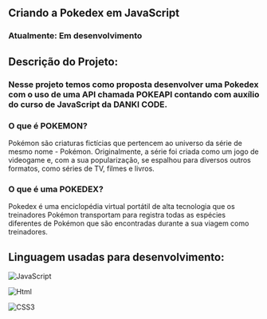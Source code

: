 ## Criando a Pokedex em JavaScript

### Atualmente: Em desenvolvimento

## Descrição do Projeto:

### Nesse projeto temos como proposta desenvolver uma Pokedex com o uso de uma API chamada POKEAPI contando com auxílio do curso de JavaScript da DANKI CODE.

### O que é POKEMON?

Pokémon são criaturas fictícias que pertencem ao universo da série de mesmo nome - Pokémon. Originalmente, a série foi criada como um jogo de videogame e, com a sua popularização, se espalhou para diversos outros formatos, como séries de TV, filmes e livros.


### O que é uma POKEDEX?

Pokedex é uma enciclopédia virtual portátil de alta tecnologia que os treinadores Pokémon transportam para registra todas as espécies diferentes de Pokémon que são encontradas durante a sua viagem como treinadores.

## Linguagem usadas para desenvolvimento:

![JavaScript](https://img.shields.io/badge/JavaScript-323330?style=for-the-badge&logo=javascript&logoColor=F7DF1E)

![Html](https://img.shields.io/badge/HTML5-E34F26?style=for-the-badge&logo=html5&logoColor=white)

![CSS3](https://img.shields.io/badge/CSS3-1572B6?style=for-the-badge&logo=css3&logoColor=white)
